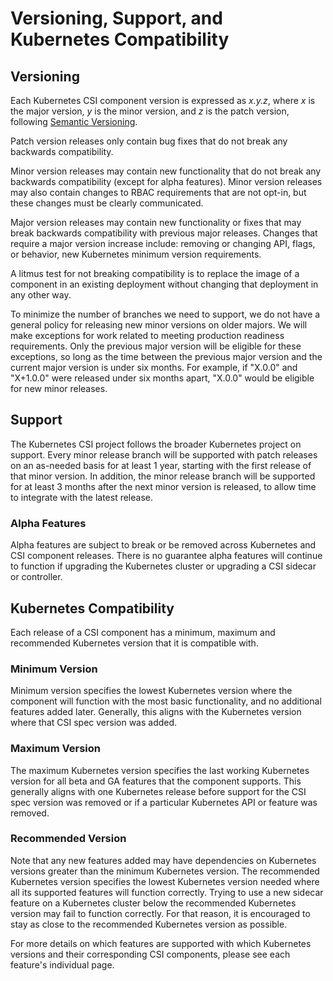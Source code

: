 # Versioning, Support, and Kubernetes Compatibility

## Versioning

Each Kubernetes CSI component version is expressed as *x.y.z*, where *x* is the
major version, *y* is the minor version, and *z* is the patch version,
following [Semantic Versioning](https://semver.org/).

Patch version releases only contain bug fixes that do not break any backwards
compatibility.

Minor version releases may contain new functionality that do not break any
backwards compatibility (except for alpha features). Minor version releases may
also contain changes to RBAC requirements that are not opt-in, but these changes
must be clearly communicated.

Major version releases may contain new functionality or fixes that may break
backwards compatibility with previous major releases. Changes that require a
major version increase include: removing or changing API, flags, or behavior,
new Kubernetes minimum version requirements.

A litmus test for not breaking compatibility is to replace the image of a
component in an existing deployment without changing that deployment in any
other way.

To minimize the number of branches we need to support, we do not have a general
policy for releasing new minor versions on older majors. We will make exceptions
for work related to meeting production readiness requirements. Only the previous
major version will be eligible for these exceptions, so long as the time between
the previous major version and the current major version is under six months.
For example, if "X.0.0" and "X+1.0.0" were released under six months apart,
"X.0.0" would be eligible for new minor releases.

## Support

The Kubernetes CSI project follows the broader Kubernetes project on support.
Every minor release branch will be supported with patch releases on an as-needed
basis for at least 1 year,
starting with the first release of that minor version. In addition, the minor
release branch will be supported for at least 3 months after the next minor
version is released, to allow time to integrate with the latest release.

### Alpha Features

Alpha features are subject to break or be
removed across Kubernetes and CSI component releases. There is no guarantee alpha
features will continue to function if upgrading the Kubernetes cluster or
upgrading a CSI sidecar or controller.

## Kubernetes Compatibility

Each release of a CSI component has a minimum, maximum and recommended Kubernetes version
that it is compatible with.

### Minimum Version

Minimum version specifies the lowest Kubernetes version where the component will
function with the most basic functionality, and no additional features added later.
Generally, this aligns with the Kubernetes version where that CSI spec version was added.

### Maximum Version

The maximum Kubernetes version specifies the last working Kubernetes version for
all beta and GA features that the component supports. This generally aligns with one
Kubernetes release before support for the CSI spec version was removed or if a particular
Kubernetes API or feature was removed.

### Recommended Version

Note that any new features added may have
dependencies on Kubernetes versions greater than the minimum Kubernetes version.
The recommended Kubernetes version specifies the lowest Kubernetes version
needed where all its supported features will function correctly. Trying to use a
new sidecar feature on a Kubernetes cluster below the recommended Kubernetes
version may fail to function correctly. For that reason, it is encouraged to
stay as close to the recommended Kubernetes version as possible.

For more details on which features are supported with which Kubernetes versions
and their corresponding CSI components, please see each feature's individual page.

